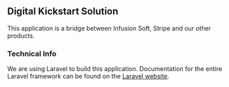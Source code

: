 ## Digital Kickstart Solution

This application is a bridge between Infusion Soft, Stripe and our other products.

### Technical Info

We are using Laravel to build this application. Documentation for the entire Laravel framework can be found on the [Laravel website](http://laravel.com/docs).
